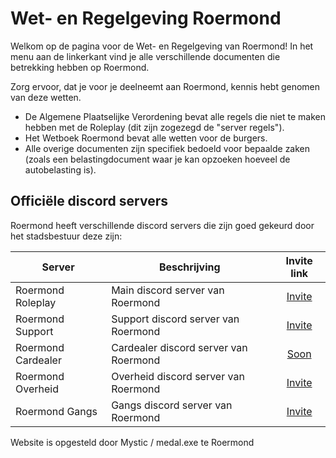 # Wet- en Regelgeving Roermond

Welkom op de pagina voor de Wet- en Regelgeving van Roermond!
In het menu aan de linkerkant vind je alle verschillende documenten die betrekking hebben op Roermond.

Zorg ervoor, dat je voor je deelneemt aan Roermond, kennis hebt genomen van deze wetten.

- De Algemene Plaatselijke Verordening bevat alle regels die niet te maken hebben met de Roleplay (dit zijn zogezegd de "server regels").
- Het Wetboek Roermond bevat alle wetten voor de burgers.
- Alle overige documenten zijn specifiek bedoeld voor bepaalde zaken (zoals een belastingdocument waar je kan opzoeken hoeveel de autobelasting is).

## Officiële discord servers

Roermond heeft verschillende discord servers die zijn goed gekeurd door het stadsbestuur deze zijn:

| Server | Beschrijving | Invite link |
|---|---|:---:|
|Roermond Roleplay| Main discord server van Roermond | [Invite](https://discord.gg/roermondrp) |
|Roermond Support| Support discord server van Roermond | [Invite](https://discord.gg/roermondsup) |
|Roermond Cardealer| Cardealer discord server van Roermond | [Soon](soon) |
|Roermond Overheid| Overheid discord server van Roermond | [Invite](https://discord.gg/GT8dSRf5W2) |
|Roermond Gangs| Gangs discord server van Roermond | [Invite](https://discord.gg/tKgTCxCa2x) |


Website is opgesteld door Mystic / medal.exe te Roermond
